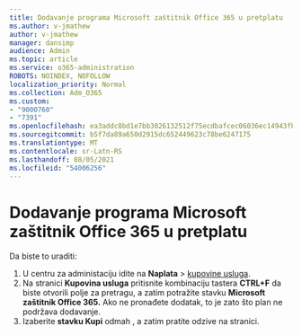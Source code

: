 ```yaml
---
title: Dodavanje programa Microsoft zaštitnik Office 365 u pretplatu
ms.author: v-jmathew
author: v-jmathew
manager: dansimp
audience: Admin
ms.topic: article
ms.service: o365-administration
ROBOTS: NOINDEX, NOFOLLOW
localization_priority: Normal
ms.collection: Adm_O365
ms.custom:
- "9000760"
- "7391"
ms.openlocfilehash: ea3addc8bd1e7bb3026132512f75ecdbafcec06036ec14943fb3aed554e25757
ms.sourcegitcommit: b5f7da89a650d2915dc652449623c78be6247175
ms.translationtype: MT
ms.contentlocale: sr-Latn-RS
ms.lasthandoff: 08/05/2021
ms.locfileid: "54006256"
---
```

# <a name="add-microsoft-defender-for-office-365-to-your-subscription"></a>Dodavanje programa Microsoft zaštitnik Office 365 u pretplatu

Da biste to uraditi:

1. U centru za administaciju idite na **Naplata**  >  [kupovine usluga](https://go.microsoft.com/fwlink/p/?linkid=868433).
2. Na stranici **Kupovina usluga** pritisnite kombinaciju tastera **CTRL+F** da biste otvorili polje za pretragu, a zatim potražite stavku **Microsoft zaštitnik Office 365.** Ako ne pronađete dodatak, to je zato što plan ne podržava dodavanje.
3. Izaberite **stavku Kupi** odmah , a zatim pratite odzive na stranici.
